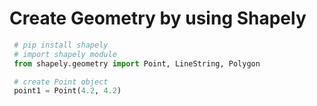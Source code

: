 
# Create Geometry by using Shapely
```python
 # pip install shapely
 # import shapely module
 from shapely.geometry import Point, LineString, Polygon

 # create Point object
 point1 = Point(4.2, 4.2)
```

